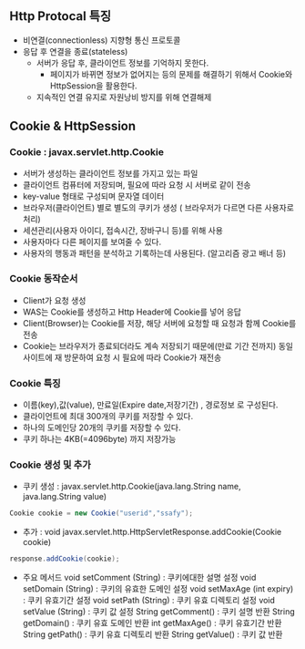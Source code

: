 ## Http Protocal 특징
- 비연결(connectionless) 지향형 통신 프로토콜
- 응답 후 연결을 종료(stateless)
  - 서버가 응답 후, 클라이언트 정보를 기억하지 못한다.
    - 페이지가 바뀌면 정보가 없어지는 등의 문제를 해결하기 위해서 Cookie와 HttpSession을 활용한다.
  - 지속적인 연결 유지로 자원낭비 방지를 위해 연결해제
## Cookie & HttpSession
### Cookie : javax.servlet.http.Cookie
- 서버가 생성하는 클라이언트 정보를 가지고 있는 파일
- 클라이언트 컴퓨터에 저장되며, 필요에 따라 요청 시 서버로 같이 전송
- key-value 형태로 구성되며 문자열 데이터
- 브라우저(클라이언트) 별로 별도의 쿠키가 생성 ( 브라우저가 다르면 다른 사용자로 처리)
- 세션관리(사용자 아이디, 접속시간, 장바구니 등)를 위해 사용
- 사용자마다 다른 페이지를 보여줄 수 있다.
- 사용자의 행동과 패턴을 분석하고 기록하는데 사용된다. (알고리즘 광고 배너 등)

### Cookie 동작순서
- Client가 요청 생성
- WAS는 Cookie를 생성하고 Http Header에 Cookie를 넣어 응답
- Client(Browser)는 Cookie를 저장, 해당 서버에 요청할 때 요청과 함께 Cookie를 전송
- Cookie는 브라우저가 종료되더라도 계속 저장되기 때문에(만료 기간 전까지) 동일 사이트에 재 방문하여 요청 시 필요에 따라 Cookie가 재전송

### Cookie 특징
- 이름(key),값(value), 만료일(Expire date,저장기간) , 경로정보 로 구성된다.
- 클라이언트에 최대 300개의 쿠키를 저장할 수 있다.
- 하나의 도메인당 20개의 쿠키를 저장할 수 있다.
- 쿠키 하나는 4KB(=4096byte) 까지 저장가능

### Cookie 생성 및 추가
- 쿠키 생성 : javax.servlet.http.Cookie(java.lang.String name, java.lang.String value)
```Java
Cookie cookie = new Cookie("userid","ssafy");
```
- 추가 : void javax.servlet.http.HttpServletResponse.addCookie(Cookie cookie)
```Java
response.addCookie(cookie);
```
- 주요 메서드
void setComment (String) : 쿠키에대한 설명 설정
void setDomain (String) : 쿠키의 유효한 도메인 설정
void setMaxAge (int expiry) : 쿠키 유효기간 설정
void setPath (String) : 쿠키 유효 디렉토리 설정
void setValue (String) : 쿠키 값 설정
String getComment() : 쿠키 설명 반환
String getDomain() : 쿠키 유효 도메인 반환
int getMaxAge() : 쿠키 유효기간 반환
String getPath() : 쿠키 유효 디렉토리 반환
String getValue() : 쿠키 값 반환

